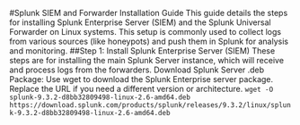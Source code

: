 #Splunk SIEM and Forwarder Installation Guide
This guide details the steps for installing Splunk Enterprise Server (SIEM) and the Splunk Universal Forwarder on Linux systems. This setup is commonly used to collect logs from various sources (like honeypots) and push them in Splunk for analysis and monitoring.
##Step 1: Install Splunk Enterprise Server (SIEM)
These steps are for installing the main Splunk Server instance, which will receive and process logs from the forwarders.
Download Splunk Server .deb Package:
Use wget to download the Splunk Enterprise server package. Replace the URL if you need a different version or architecture.
```wget -O splunk-9.3.2-d8bb32809498-linux-2.6-amd64.deb https://download.splunk.com/products/splunk/releases/9.3.2/linux/splunk-9.3.2-d8bb32809498-linux-2.6-amd64.deb```
